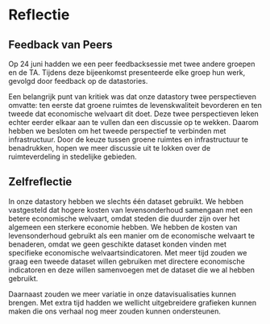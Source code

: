 # Reflectie

## Feedback van Peers

Op 24 juni hadden we een peer feedbacksessie met twee andere groepen en de TA. Tijdens deze bijeenkomst presenteerde elke groep hun werk, gevolgd door feedback op de datastories.

Een belangrijk punt van kritiek was dat onze datastory twee perspectieven omvatte: ten eerste dat groene ruimtes de levenskwaliteit bevorderen en ten tweede dat economische welvaart dit doet. Deze twee perspectieven leken echter eerder elkaar aan te vullen dan een discussie op te wekken. Daarom hebben we besloten om het tweede perspectief te verbinden met infrastructuur. Door de keuze tussen groene ruimtes en infrastructuur te benadrukken, hopen we meer discussie uit te lokken over de ruimteverdeling in stedelijke gebieden.

## Zelfreflectie

In onze datastory hebben we slechts één dataset gebruikt. We hebben vastgesteld dat hogere kosten van levensonderhoud samengaan met een betere economische welvaart, omdat steden die duurder zijn over het algemeen een sterkere economie hebben. We hebben de kosten van levensonderhoud gebruikt als een manier om de economische welvaart te benaderen, omdat we geen geschikte dataset konden vinden met specifieke economische welvaartsindicatoren. Met meer tijd zouden we graag een tweede dataset willen gebruiken met directere economische indicatoren en deze willen samenvoegen met de dataset die we al hebben gebruikt.

Daarnaast zouden we meer variatie in onze datavisualisaties kunnen brengen. Met extra tijd hadden we wellicht uitgebreidere grafieken kunnen maken die ons verhaal nog meer zouden kunnen ondersteunen.